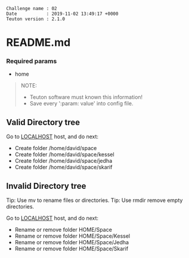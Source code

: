 ```
Challenge name : 02
Date           : 2019-11-02 13:49:17 +0000
Teuton version : 2.1.0
```
# README.md

### Required params
* home

> NOTE:
> * Teuton software must known this information!
> * Save every ':param: value' into config file.

## Valid Directory tree


Go to [LOCALHOST](#required-hosts) host, and do next:
* Create folder /home/david/space
* Create folder /home/david/space/kessel
* Create folder /home/david/space/jedha
* Create folder /home/david/space/skarif

## Invalid Directory tree

Tip: Use mv to rename files or directories.
Tip: Use rmdir remove empty directories.

Go to [LOCALHOST](#required-hosts) host, and do next:
* Rename or remove folder HOME/Space
* Rename or remove folder HOME/Space/Kessel
* Rename or remove folder HOME/Space/Jedha
* Rename or remove folder HOME/Space/Skarif
